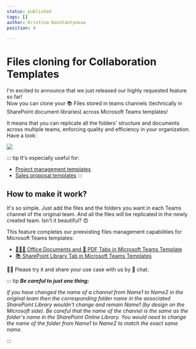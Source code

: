 ```yaml
---
status: published
tags: []
author: Kristina Konstantynova
position: 4

---
```

# **Files cloning for Collaboration Templates**

I'm excited to announce that we just released our highly requested feature so far!  
Now you can clone your 📚 Files stored in teams channels (technically in SharePoint document libraries) across Microsoft Teams templates!

It means that you can replicate all the folders' structure and documents across multiple teams, enforcing quality and efficiency in your organization. Have a look:

![](/uploads/files-in-template-v4.gif)

::: tip It's especially useful for:

* [Project management templates](https://docs.nbold.co/business-scenarios/project-management-template.html)
* [Sales proposal templates](https://docs.nbold.co/business-scenarios/deal-room-template.html)
  :::

## How to make it work?

It's so simple. Just add the files and the folders you want in each Teams channel of the original team. And all the files will be replicated in the newly created team. Isn't it beautiful? 😍

This feature completes our preexisting files management capabilities for Microsoft Teams templates:

* [📙📗📘 Office Documents and 💼 PDF Tabs in Microsoft Teams Template](https://help.salestim.com/articles/3561694-office-documents-and-pdf-tabs-in-microsoft-teams-template)
* [📚 SharePoint Library Tab in Microsoft Teams Templates](https://help.salestim.com/articles/3561694-office-documents-and-pdf-tabs-in-microsoft-teams-template)

🙏🏼 Please try it and share your use case with us by 💬 chat.

::: tip **_Be careful to just one thing:_**

_if you have changed the name of a channel from Name1 to Name2 in the original team then the corresponding folder name in the associated SharePoint Library wouldn't change and remain Name1 (by design on the Microsoft side). Be careful that the name of the channel is the same as the folder's name in the SharePoint Online Library. You would need to change the name of the folder from Name1 to Name2 to match the exact same name._

:::